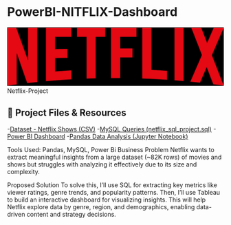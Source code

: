# PowerBI-NITFLIX-Dashboard

<img src="nitflix_logo.png" alt="Dashboard" width="600">
Netflix-Project



## 🔗 Project Files & Resources

 -[Dataset - Netflix Shows (CSV)](https://github.com/26tanisha/Power_BI-NITFLIX-Dashboard/blob/main/titles.csv)
 -[MySQL Queries (netflix_sql_project.sql)](https://github.com/26tanisha/Power_BI-NITFLIX-Dashboard/blob/main/netflix_sql_project.sql)
 -[Power BI Dashboard](netflix_project.pbix)
 -[Pandas Data Analysis (Jupyter Notebook)]("netflix_project.ipynb")

Tools Used: Pandas, MySQL, Power Bi
Business Problem
Netflix wants to extract meaningful insights from a large dataset (~82K rows) of movies and shows but struggles with analyzing it effectively due to its size and complexity.

Proposed Solution
To solve this, I’ll use SQL for extracting key metrics like viewer ratings, genre trends, and popularity patterns. Then, I’ll use Tableau to build an interactive dashboard for visualizing insights. This will help Netflix explore data by genre, region, and demographics, enabling data-driven content and strategy decisions.
